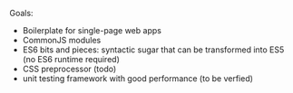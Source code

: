 Goals:

- Boilerplate for single-page web apps
- CommonJS modules
- ES6 bits and pieces: syntactic sugar that can be transformed into ES5 (no ES6 runtime required)
- CSS preprocessor (todo)
- unit testing framework with good performance (to be verfied)
